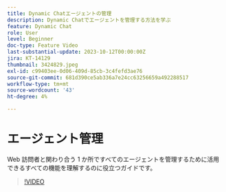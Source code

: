 ```yaml
---
title: Dynamic Chatエージェントの管理
description: Dynamic Chatでエージェントを管理する方法を学ぶ
feature: Dynamic Chat
role: User
level: Beginner
doc-type: Feature Video
last-substantial-update: 2023-10-12T00:00:00Z
jira: KT-14129
thumbnail: 3424829.jpeg
exl-id: c99403ee-0d06-409d-85cb-3c4fefd3ae76
source-git-commit: 681d390ce5ab336a7e24cc63256659a492288517
workflow-type: tm+mt
source-wordcount: '43'
ht-degree: 4%

---
```


# エージェント管理

Web 訪問者と関わり合う 1 か所ですべてのエージェントを管理するために活用できるすべての機能を理解するのに役立つガイドです。


>[!VIDEO](https://video.tv.adobe.com/v/3447234/?learn=on&captions=jpn)
